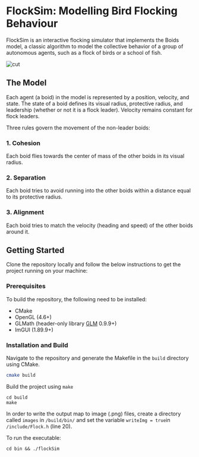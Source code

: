 # FlockSim: Modelling Bird Flocking Behaviour

FlockSim is an interactive flocking simulator that implements the Boids model, a classic algorithm to model the collective behavior of a group of autonomous agents, such as a flock of birds or a school of fish.

![cut](https://github.com/ayushk7102/flockSim/assets/65803868/48580f3a-dd2d-408c-ad67-1a828f75e02a)

## The Model
Each agent (a boid) in the model is represented by a position, velocity, and state. The state of a boid defines its visual radius, protective radius, and leadership (whether or not it is a flock leader). Velocity remains constant for flock leaders. 


Three rules govern the movement of the non-leader boids: 
### 1. Cohesion
Each boid flies towards the center of mass of the other boids in its visual radius.
### 2. Separation
Each boid tries to avoid running into the other boids within a distance equal to its protective radius. 
### 3. Alignment
Each boid tries to match the velocity (heading and speed) of the other boids around it. 



## Getting Started
Clone the repository locally and follow the below instructions to get the project running on your machine:

### Prerequisites
To build the repository, the following need to be installed:
* CMake 
* OpenGL (4.6+)
* GLMath (header-only library [GLM](https://github.com/g-truc/glm) 0.9.9+)
* ImGUI (1.89.9+)
  
### Installation and Build

Navigate to the repository and generate the Makefile in the ```build``` directory using CMake.
   ```sh
cmake build
   ```
Build the project using ```make```
```
cd build
make
```
In order to write the output map to image (.png) files, create a directory called ```images``` in ```/build/bin/```  and set the variable ```writeImg = true```in ```/include/Flock.h```  (line 20).

To run the executable: 
```
cd bin && ./flockSim
```





